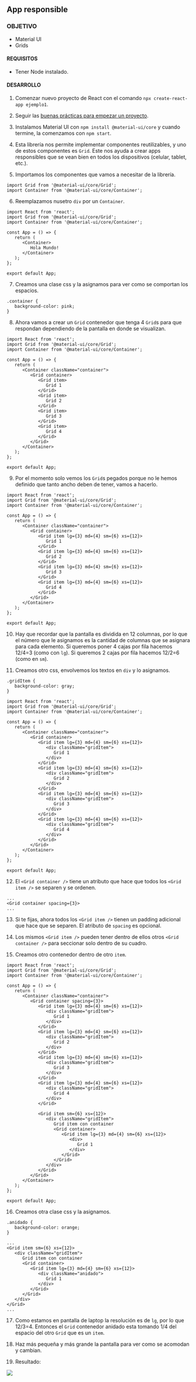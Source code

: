 ## App responsible

### OBJETIVO
- Material UI
- Grids

#### REQUISITOS 
- Tener Node instalado.

#### DESARROLLO

1. Comenzar nuevo proyecto de React con el comando `npx create-react-app ejemplo1`.

2. Seguir las [buenas prácticas para empezar un proyecto](../../BuenasPracticas/EmpezandoProyectos/Readme.md).

3. Instalamos Material UI con `npm install @material-ui/core` y cuando termine, la comenzamos con `npm start`.

4. Esta librería nos permite implementar componentes reutilizables, y uno de estos componentes es `Grid`. Este nos ayuda a crear apps responsibles que se vean bien en todos los dispositivos (celular, tablet, etc.).

5. Importamos los componentes que vamos a necesitar de la librería.
```
import Grid from '@material-ui/core/Grid';
import Container from '@material-ui/core/Container';
``` 

6. Reemplazamos nusetro `div` por un `Container`.
```
import React from 'react';
import Grid from '@material-ui/core/Grid';
import Container from '@material-ui/core/Container';

const App = () => {
   return (
      <Container>
         Hola Mundo!
      </Container>
   );
};

export default App;
```

7. Creamos una clase css y la asignamos para ver como se comportan los espacios.
```
.container {
   background-color: pink;
}
```

8. Ahora vamos a crear un `Grid` contenedor que tenga 4 `Grid`s para que respondan dependiendo de la pantalla en donde se visualizan.
```
import React from 'react';
import Grid from '@material-ui/core/Grid';
import Container from '@material-ui/core/Container';

const App = () => {
   return (
      <Container className="container">
         <Grid container>
            <Grid item>
               Grid 1
            </Grid>
            <Grid item>
               Grid 2
            </Grid>
            <Grid item>
               Grid 3
            </Grid>
            <Grid item>
               Grid 4
            </Grid>
         </Grid>
      </Container>
   );
};

export default App;
```

9. Por el momento solo vemos los `Grid`s pegados porque no le hemos definido que tanto ancho deben de tener, vamos a hacerlo.
```
import React from 'react';
import Grid from '@material-ui/core/Grid';
import Container from '@material-ui/core/Container';

const App = () => {
   return (
      <Container className="container">
         <Grid container>
            <Grid item lg={3} md={4} sm={6} xs={12}>
               Grid 1
            </Grid>
            <Grid item lg={3} md={4} sm={6} xs={12}>
               Grid 2
            </Grid>
            <Grid item lg={3} md={4} sm={6} xs={12}>
               Grid 3
            </Grid>
            <Grid item lg={3} md={4} sm={6} xs={12}>
               Grid 4
            </Grid>
         </Grid>
      </Container>
   );
};

export default App;
```

10. Hay que recordar que la pantalla es dividida en 12 columnas, por lo que el número que le asignamos es la cantidad de columnas que se asignara para cada elemento. Si queremos poner 4 cajas por fila hacemos 12/4=3 (como con `lg`). Si queremos 2 cajas por fila hacemos 12/2=6 (como en `sm`).

11. Creamos otro css, envolvemos los textos en `div` y lo asignamos.
```
.gridItem {
   background-color: gray;
}
```

```
import React from 'react';
import Grid from '@material-ui/core/Grid';
import Container from '@material-ui/core/Container';

const App = () => {
   return (
      <Container className="container">
         <Grid container>
            <Grid item lg={3} md={4} sm={6} xs={12}>
               <div className="gridItem">
                  Grid 1
               </div>
            </Grid>
            <Grid item lg={3} md={4} sm={6} xs={12}>
               <div className="gridItem">
                  Grid 2
               </div>
            </Grid>
            <Grid item lg={3} md={4} sm={6} xs={12}>
               <div className="gridItem">
                  Grid 3
               </div>
            </Grid>
            <Grid item lg={3} md={4} sm={6} xs={12}>
               <div className="gridItem">
                  Grid 4
               </div>
            </Grid>
         </Grid>
      </Container>
   );
};

export default App;
```

12. El `<Grid container />` tiene un atributo que hace que todos los `<Grid item />` se separen y se ordenen.
```
...
<Grid container spacing={3}>
...
```

13. Si te fijas, ahora todos los `<Grid item />` tienen un padding adicional que hace que se separen. El atributo de `spacing` es opcional.

14. Los mismos `<Grid item />` pueden tener dentro de ellos otros `<Grid container />` para seccionar solo dentro de su cuadro.

15. Creamos otro contenedor dentro de otro `item`.
```
import React from 'react';
import Grid from '@material-ui/core/Grid';
import Container from '@material-ui/core/Container';

const App = () => {
   return (
      <Container className="container">
         <Grid container spacing={3}>
            <Grid item lg={3} md={4} sm={6} xs={12}>
               <div className="gridItem">
                  Grid 1
               </div>
            </Grid>
            <Grid item lg={3} md={4} sm={6} xs={12}>
               <div className="gridItem">
                  Grid 2
               </div>
            </Grid>
            <Grid item lg={3} md={4} sm={6} xs={12}>
               <div className="gridItem">
                  Grid 3
               </div>
            </Grid>
            <Grid item lg={3} md={4} sm={6} xs={12}>
               <div className="gridItem">
                  Grid 4
               </div>
            </Grid>

            <Grid item sm={6} xs={12}>
               <div className="gridItem">
                  Grid item con container
                  <Grid container>
                     <Grid item lg={3} md={4} sm={6} xs={12}>
                        <div>
                           Grid 1
                        </div>
                     </Grid>
                  </Grid>
               </div>
            </Grid>
         </Grid>
      </Container>
   );
};

export default App;
```

16. Creamos otra clase css y la asignamos.
```
.anidado {
   background-color: orange;
}
```

```
...
<Grid item sm={6} xs={12}>
   <div className="gridItem">
      Grid item con container
      <Grid container>
         <Grid item lg={3} md={4} sm={6} xs={12}>
            <div className="anidado">
               Grid 1
            </div>
         </Grid>
      </Grid>
   </div>
</Grid>
...
```

17. Como estamos en pantalla de laptop la resolución es de `lg`, por lo que 12/3=4.
Entonces el `Grid` contenedor anidado esta tomando 1/4 del espacio del otro `Grid` que es un `item`.

18. Haz más pequeña y más grande la pantalla para ver como se acomodan y cambian.

19. Resultado:
<img src="./public/resultado.gif">

